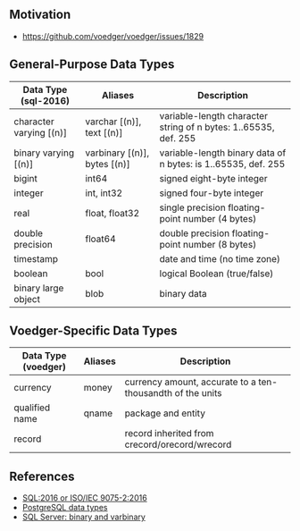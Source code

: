 ## Motivation

- https://github.com/voedger/voedger/issues/1829


## General-Purpose Data Types
| Data Type (sql-2016)    | Aliases                      | Description                                                     |
| ----------------------- | ---------------------------- | --------------------------------------------------------------- |
| character varying [(n)] | varchar [(n)], text [(n)]    | variable-length character string of n bytes: 1..65535, def. 255 |
| binary varying [(n)]    | varbinary [(n)], bytes [(n)] | variable-length binary data of n bytes: is 1..65535, def. 255   |
| bigint                  | int64                        | signed eight-byte integer                                       |
| integer                 | int, int32                   | signed four-byte integer                                        |
| real                    | float, float32               | single precision floating-point number (4 bytes)                |
| double precision        | float64                      | double precision floating-point number (8 bytes)                |
| timestamp               |                              | date and time (no time zone)                                    |
| boolean                 | bool                         | logical Boolean (true/false)                                    |
| binary large object     | blob                         | binary data                                                     |

## Voedger-Specific Data Types
| Data Type (voedger)     | Aliases                      | Description                                                     |
| ----------------------- | ---------------------------- | --------------------------------------------------------------- |
| currency                | money                        | currency amount, accurate to a ten-thousandth of the units      |
| qualified name          | qname                        | package and entity                                              |
| record                  |                              | record inherited from crecord/orecord/wrecord                   |


## References
- [SQL:2016 or ISO/IEC 9075-2:2016](http://www.sai.msu.su/~megera/postgres/files/sql-2016-json.txt) 
- [PostgreSQL data types](https://www.postgresql.org/docs/current/datatype.html)
- [SQL Server: binary and varbinary](https://learn.microsoft.com/en-us/sql/t-sql/data-types/binary-and-varbinary-transact-sql?view=sql-server-ver16)
